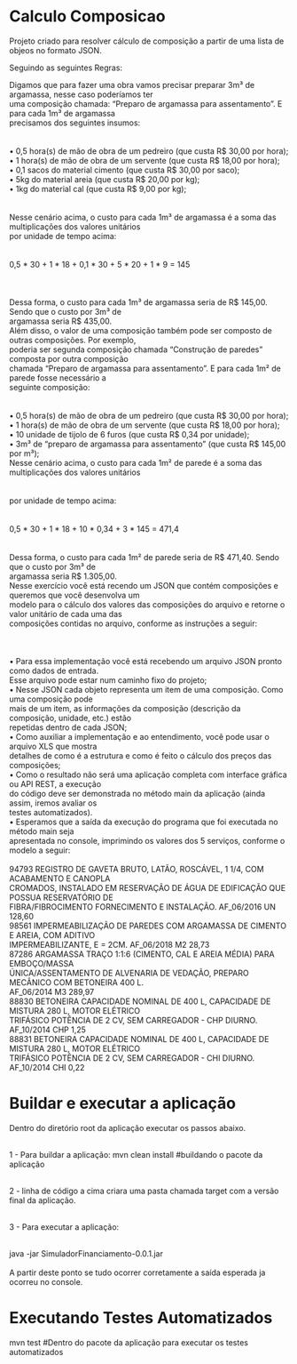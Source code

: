 # Calculo Composicao

Projeto criado para resolver cálculo de composição a partir de uma lista de objeos no formato JSON.

Seguindo as seguintes Regras: 

Digamos que para fazer uma obra vamos precisar preparar 3m³ de argamassa, nesse caso poderíamos ter</br>
uma composição chamada: “Preparo de argamassa para assentamento”. E para cada 1m³ de argamassa</br>
precisamos dos seguintes insumos:</br></br></br>
• 0,5 hora(s) de mão de obra de um pedreiro (que custa R$ 30,00 por hora);</br>
• 1 hora(s) de mão de obra de um servente (que custa R$ 18,00 por hora);</br>
• 0,1 sacos do material cimento (que custa R$ 30,00 por saco);</br>
• 5kg do material areia (que custa R$ 20,00 por kg);</br>
• 1kg do material cal (que custa R$ 9,00 por kg);</br></br></br>
Nesse cenário acima, o custo para cada 1m³ de argamassa é a soma das multiplicações dos valores unitários</br>
por unidade de tempo acima:</br></br></br>
0,5 * 30 + 1 * 18 + 0,1 * 30 + 5 * 20 + 1 * 9 = 145</br></br></br></br>
Dessa forma, o custo para cada 1m³ de argamassa seria de R$ 145,00. Sendo que o custo por 3m³ de</br>
argamassa seria R$ 435,00.</br>
Além disso, o valor de uma composição também pode ser composto de outras composições. Por exemplo,</br>
poderia ser segunda composição chamada “Construção de paredes” composta por outra composição</br>
chamada “Preparo de argamassa para assentamento”. E para cada 1m² de parede fosse necessário a</br>
seguinte composição:</br></br></br>
• 0,5 hora(s) de mão de obra de um pedreiro (que custa R$ 30,00 por hora);</br>
• 1 hora(s) de mão de obra de um servente (que custa R$ 18,00 por hora);</br>
• 10 unidade de tijolo de 6 furos (que custa R$ 0,34 por unidade);</br>
• 3m³ de “preparo de argamassa para assentamento” (que custa R$ 145,00 por m³);</br>
Nesse cenário acima, o custo para cada 1m² de parede é a soma das multiplicações dos valores unitários</br></br></br>
por unidade de tempo acima:</br></br></br>
0,5 * 30 + 1 * 18 + 10 * 0,34 + 3 * 145 = 471,4</br></br></br>
Dessa forma, o custo para cada 1m² de parede seria de R$ 471,40. Sendo que o custo por 3m³ de</br>
argamassa seria R$ 1.305,00.</br>
Nesse exercício você está recendo um JSON que contém composições e queremos que você desenvolva um</br>
modelo para o cálculo dos valores das composições do arquivo e retorne o valor unitário de cada uma das</br>
composições contidas no arquivo, conforme as instruções a seguir:</br>
</br></br></br>
• Para essa implementação você está recebendo um arquivo JSON pronto como dados de entrada.</br>
Esse arquivo pode estar num caminho fixo do projeto;</br>
• Nesse JSON cada objeto representa um item de uma composição. Como uma composição pode</br>
mais de um item, as informações da composição (descrição da composição, unidade, etc.) estão</br>
repetidas dentro de cada JSON;</br>
• Como auxiliar a implementação e ao entendimento, você pode usar o arquivo XLS que mostra</br>
detalhes de como é a estrutura e como é feito o cálculo dos preços das composições;</br>
• Como o resultado não será uma aplicação completa com interface gráfica ou API REST, a execução</br>
do código deve ser demonstrada no método main da aplicação (ainda assim, iremos avaliar os</br>
testes automatizados).</br>
• Esperamos que a saída da execução do programa que foi executada no método main seja</br>
apresentada no console, imprimindo os valores dos 5 serviços, conforme o modelo a seguir:</br></br>
94793 REGISTRO DE GAVETA BRUTO, LATÃO, ROSCÁVEL, 1 1/4, COM ACABAMENTO E CANOPLA</br>
CROMADOS, INSTALADO EM RESERVAÇÃO DE ÁGUA DE EDIFICAÇÃO QUE POSSUA RESERVATÓRIO DE</br>
FIBRA/FIBROCIMENTO FORNECIMENTO E INSTALAÇÃO. AF_06/2016 UN 128,60</br>
98561 IMPERMEABILIZAÇÃO DE PAREDES COM ARGAMASSA DE CIMENTO E AREIA, COM ADITIVO</br>
IMPERMEABILIZANTE, E = 2CM. AF_06/2018 M2 28,73</br>
87286 ARGAMASSA TRAÇO 1:1:6 (CIMENTO, CAL E AREIA MÉDIA) PARA EMBOÇO/MASSA</br>
ÚNICA/ASSENTAMENTO DE ALVENARIA DE VEDAÇÃO, PREPARO MECÂNICO COM BETONEIRA 400 L.</br>
AF_06/2014 M3 289,97</br>
88830 BETONEIRA CAPACIDADE NOMINAL DE 400 L, CAPACIDADE DE MISTURA 280 L, MOTOR ELÉTRICO</br>
TRIFÁSICO POTÊNCIA DE 2 CV, SEM CARREGADOR - CHP DIURNO. AF_10/2014 CHP 1,25</br>
88831 BETONEIRA CAPACIDADE NOMINAL DE 400 L, CAPACIDADE DE MISTURA 280 L, MOTOR ELÉTRICO</br>
TRIFÁSICO POTÊNCIA DE 2 CV, SEM CARREGADOR - CHI DIURNO. AF_10/2014 CHI 0,22</br>


# Buildar e executar a aplicação
Dentro do diretório root da aplicação executar os passos abaixo.</br></br>

1 - Para buildar a aplicação: mvn clean install #buildando o pacote da aplicação</br></br>

2 - linha de código a cima criara uma pasta chamada target com a versão final da aplicação.</br></br>

3 - Para executar a aplicação:</br></br>

java -jar SimuladorFinanciamento-0.0.1.jar
</br></br>
A partir deste ponto se tudo ocorrer corretamente a saída esperada ja ocorreu no console.

# Executando Testes Automatizados
mvn test #Dentro do pacote da aplicação para executar os testes automatizados